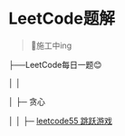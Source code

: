 # LeetCode题解

> 👷施工中ing

├──LeetCode每日一题😊

│ │

│ ├─ 贪心

│ │ ├─ [leetcode55 跳跃游戏](algorithm/leetcode/55)